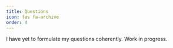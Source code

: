 ```yaml
---
title: Questions
icon: fas fa-archive
order: 4
---
```


I have yet to formulate my questions coherently. Work in progress.